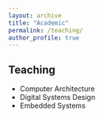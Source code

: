```yaml
---
layout: archive
title: "Academic"
permalink: /teaching/
author_profile: true
---
```

<!-- 
## Awards/Scholarships  

## Service to scientific community (as reviewer)  
-->
## Teaching
<!-- I taught classes, exam preparations and grading. List of classes:-->
* Computer Architecture
* Digital Systems Design
* Embedded Systems